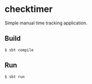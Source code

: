 checktimer
==========

Simple manual time tracking application.

Build
-----

```console
$ sbt compile
```

Run
---

```console
$ sbt run
```
